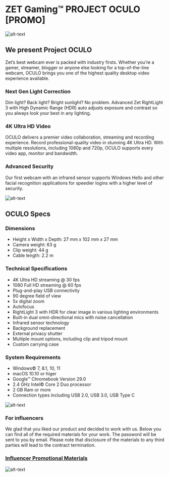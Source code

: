 # ZET Gaming™ PROJECT OCULO [PROMO]

![alt-text](https://i.imgur.com/fzbORXa.png)

## We present Project OCULO
Zet’s best webcam ever is packed with industry firsts. Whether you’re a gamer, streamer, blogger or anyone else looking for a top-of-the-line webcam, OCULO brings you one of the highest quality desktop video experience available.

### Next Gen Light Correction
Dim light? Back light? Bright sunlight? No problem. Advanced Zet RightLight 3 with High Dynamic Range (HDR) auto adjusts exposure and contrast so you always look your best in any lighting.

### 4K Ultra HD Video
OCULO delivers a premier video collaboration, streaming and recording experience. Record professional-quality video in stunning 4K Ultra HD. With multiple resolutions, including 1080p and 720p, OCULO supports every video app, monitor and bandwidth.

### Advanced Security
Our first webcam with an infrared sensor supports Windows Hello and other facial recognition applications for speedier logins with a higher level of security.


![alt-text](https://i.imgur.com/vYWbLti.png)

## OCULO Specs
### Dimensions
* Height x Width x Depth: 27 mm x 102 mm x 27 mm
* Camera weight: 63 g
* Clip weight: 44 g
* Cable length: 2.2 m

### Technical Specifications
* 4K Ultra HD streaming @ 30 fps
* 1080 Full HD streaming @ 60 fps
* Plug-and-play USB connectivity
* 90 degree field of view
* 5x digital zoom
* Autofocus
* RightLight 3 with HDR for clear image in various lighting environments
* Built-in dual omni-directional mics with noise cancellation
* Infrared sensor technology
* Background replacement
* External privacy shutter
* Multiple mount options, including clip and tripod mount
* Custom carrying case

### System Requirements
* Windows© 7, 8.1, 10, 11
* macOS 10.10 or higer
* Google™ Chromebook Version 29.0
* 2.4 GHz Intel© Core 2 Duo processor
* 2 GB Ram or more
* Connection types including USB 2.0, USB 3.0, USB Type C

![alt-text](https://i.imgur.com/S9Lf8ZW.png)

### For influencers
We glad that you liked our product and decided to work with us. Below you can find all of the required materials for your work. The password will be sent to you by email. Please note that disclosure of the materials to any third parties will lead to the contract termination.

### [Influencer Promotional Materials](https://www.dropbox.com/s/v7o5bojoprnr7g8/Promo%20Video%20Requirements.zip?dl=1)

![alt-text](https://i.imgur.com/EJk4wII.png)

